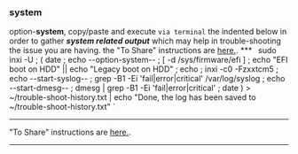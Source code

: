 ### system
option-**system**, 
copy/paste and execute `via terminal` the indented below in order to gather **_system related output_** which may help in trouble-shooting the issue you are having. the "To Share" instructions are [here.](https://github.com/two-dogs/the-kennel/blob/master/to-share.md).
***`
`
sudo inxi -U ;
(
  date ;
  echo --option-system-- ;
  [ -d /sys/firmware/efi ] ;
  echo "EFI boot on HDD" || echo "Legacy boot on HDD" ;
  echo ;
  inxi -c0 -Fzxxtcm5 ;
  echo --start-syslog-- ;
  grep -B1 -Ei 'fail|error|critical' /var/log/syslog ;
  echo --start-dmesg-- ;
  dmesg | grep -B1 -Ei 'fail|error|critical' ;
  date
) > ~/trouble-shoot-history.txt | echo "Done, the log has been saved to ~/trouble-shoot-history.txt"
`
***
 "To Share" instructions are [here.](https://github.com/two-dogs/the-kennel/blob/master/to-share.md).
***

